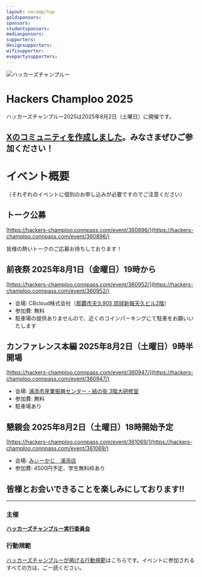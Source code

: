 ```yaml
---
layout: nocamp/top
goldsponsors:
sponsors:
studentsponsors:
mediasponsors:
supporters:
designsupporters:
wifisupporter:
evepartysupporters:
---
```



![ハッカーズチャンプルー](/img/logo/banner.png)


# Hackers Champloo 2025

ハッカーズチャンプルー2025は2025年8月2日（土曜日）に開催です。


## [Xのコミュニティを作成しました](https://x.com/i/communities/1893901026308272632)。みなさまぜひご参加ください！

# イベント概要

（それぞれのイベントに個別のお申し込みが必要ですのでご注意ください）

## トーク公募

[https://hackers-champloo.connpass.com/event/360896/](https://hackers-champloo.connpass.com/event/360896/)

皆様の熱いトークのご応募お待ちしております！


## 前夜祭 2025年8月1日（金曜日）19時から

[https://hackers-champloo.connpass.com/event/360952/](https://hackers-champloo.connpass.com/event/360952/)

- 会場: CBcloud株式会社（[那覇市天久905 琉球新報天久ビル2階](https://www.google.com/maps/place/(株)琉球新報社+天久ビル/@26.2342978,127.6828756,17z/data=!3m2!4b1!5s0x34e56bd077015079:0xda3c5011f27937c2!4m6!3m5!1s0x34e56bd239bfffff:0x5c6ec7cc78a78df7!8m2!3d26.234293!4d127.6854505!16s%2Fg%2F11c1rdfxz7?entry=ttu&g_ep=EgoyMDI1MDYyNi4wIKXMDSoASAFQAw%3D%3D)）
- 参加費: 無料
- 駐車場の提供ありませんので、近くのコインパーキングにて駐車をお願いいたします


## カンファレンス本編 2025年8月2日（土曜日）9時半開場

[https://hackers-champloo.connpass.com/event/360947/](https://hackers-champloo.connpass.com/event/360947/)

- 会場: [浦添市産業振興センター・結の街 3階大研修室](https://www.urasoe-sangyocenter.jp/facility/3f.html)
- 参加費: 無料
- 駐車場あり

## 懇親会 2025年8月2日（土曜日）18時開始予定

[https://hackers-champloo.connpass.com/event/361069/](https://hackers-champloo.connpass.com/event/361069/)

- 会場: [みぃーかじ　浦添店](https://www.hotpepper.jp/strJ001008194/food/)
- 参加費: 4500円予定、学生無料枠あり

## 皆様とお会いできることを楽しみにしております‼️

----

### 主催

**[ハッカーズチャンプルー実行委員会](/about.html)**

### 行動規範

[ハッカーズチャンプルーが掲げる行動規範](/policy.html)はこちらです。イベントに参加されるすべての方は、ご一読ください。
